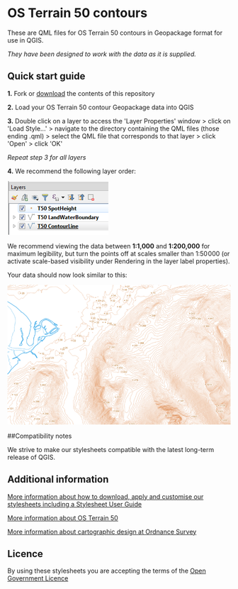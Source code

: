 ﻿# OS Terrain 50 contours

These are QML files for OS Terrain 50 contours in Geopackage format for use in QGIS.

*They have been designed to work with the data as it is supplied.*

## Quick start guide

**1.**  Fork or [download](https://github.com/OrdnanceSurvey/OS-Terrain-50-stylesheets/archive/master.zip) the contents of this repository

**2.**  Load your OS Terrain 50 contour Geopackage data into QGIS

**3.**  Double click on a layer to access the 'Layer Properties' window > click on 'Load Style...' > navigate to the directory containing the QML files (those ending .qml) > select the QML file that corresponds to that layer > click 'Open' > click 'OK'

*Repeat step 3 for all layers*

**4.**  We recommend the following layer order:

  ![Screenshot](https://github.com/OrdnanceSurvey/OS-Terrain-50-stylesheets/raw/master/Geopackage%20stylesheets/QGIS%20stylesheets%20(QML)/images/OS_Terrain_50_layer_order.png "Recommended layer order for OS Terrain 50 contours")

We recommend viewing the data between **1:1,000** and **1:200,000** for maximum legibility, but turn the points off at scales smaller than 1:50 000 (or activate scale-based visibility under Rendering in the layer label properties).

Your data should now look similar to this: 

  ![Screenshot](https://github.com/OrdnanceSurvey/OS-Terrain-50-stylesheets/raw/master/Geopackage%20stylesheets/QGIS%20stylesheets%20(QML)/images/OS_Terrain_50_screenshot.png "Screenshot of OS Terrain 50 contours")

##Compatibility notes

We strive to make our stylesheets compatible with the latest long-term release of QGIS.

## Additional information

[More information about how to download, apply and customise our stylesheets including a Stylesheet User Guide](http://www.ordnancesurvey.co.uk/resources/carto-design/cartographic-stylesheets.html)

[More information about OS Terrain 50](http://www.ordnancesurvey.co.uk/business-and-government/products/terrain-50.html)

[More information about cartographic design at Ordnance Survey](https://www.ordnancesurvey.co.uk/resources/carto-design/)

## Licence

By using these stylesheets you are accepting the terms of the [Open Government Licence](http://www.nationalarchives.gov.uk/doc/open-government-licence/version/3/)
